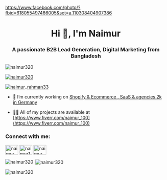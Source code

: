 https://www.facebook.com/photo/?fbid=618055497466005&set=a.110308404907386
<h1 align="center">Hi 👋, I'm Naimur</h1>
<h3 align="center">A passionate B2B Lead Generation, Digital Marketing from Bangladesh</h3>

<p align="left"> <img src="https://komarev.com/ghpvc/?username=naimur320&label=Profile%20views&color=0e75b6&style=flat" alt="naimur320" /> </p>

<p align="left"> <a href="https://github.com/ryo-ma/github-profile-trophy"><img src="https://github-profile-trophy.vercel.app/?username=naimur320" alt="naimur320" /></a> </p>

<p align="left"> <a href="https://twitter.com/naimur_rahman33" target="blank"><img src="https://img.shields.io/twitter/follow/naimur_rahman33?logo=twitter&style=for-the-badge" alt="naimur_rahman33" /></a> </p>

- 🔭 I’m currently working on [Shopify & Ecommerce , SaaS & agencies 2k in Germany](https://docs.google.com/spreadsheets/d/1SjzDpMHUNdceJoJNV7D8h-gNw9KfrYGsppHCsJUY7AM/edit?usp=sharing)

- 👨‍💻 All of my projects are available at [https://www.fiverr.com/naimur_100](https://www.fiverr.com/naimur_100)

<h3 align="left">Connect with me:</h3>
<p align="left">
<a href="https://twitter.com/naimur_rahman33" target="blank"><img align="center" src="https://raw.githubusercontent.com/rahuldkjain/github-profile-readme-generator/master/src/images/icons/Social/twitter.svg" alt="naimur_rahman33" height="30" width="40" /></a>
<a href="https://fb.com/naimur124" target="blank"><img align="center" src="https://raw.githubusercontent.com/rahuldkjain/github-profile-readme-generator/master/src/images/icons/Social/facebook.svg" alt="naimur124" height="30" width="40" /></a>
<a href="https://instagram.com/naimur_rahman124" target="blank"><img align="center" src="https://raw.githubusercontent.com/rahuldkjain/github-profile-readme-generator/master/src/images/icons/Social/instagram.svg" alt="naimur_rahman124" height="30" width="40" /></a>
</p>

<p><img align="left" src="https://github-readme-stats.vercel.app/api/top-langs?username=naimur320&show_icons=true&locale=en&layout=compact" alt="naimur320" /></p>

<p>&nbsp;<img align="center" src="https://github-readme-stats.vercel.app/api?username=naimur320&show_icons=true&locale=en" alt="naimur320" /></p>

<p><img align="center" src="https://github-readme-streak-stats.herokuapp.com/?user=naimur320&" alt="naimur320" /></p>
